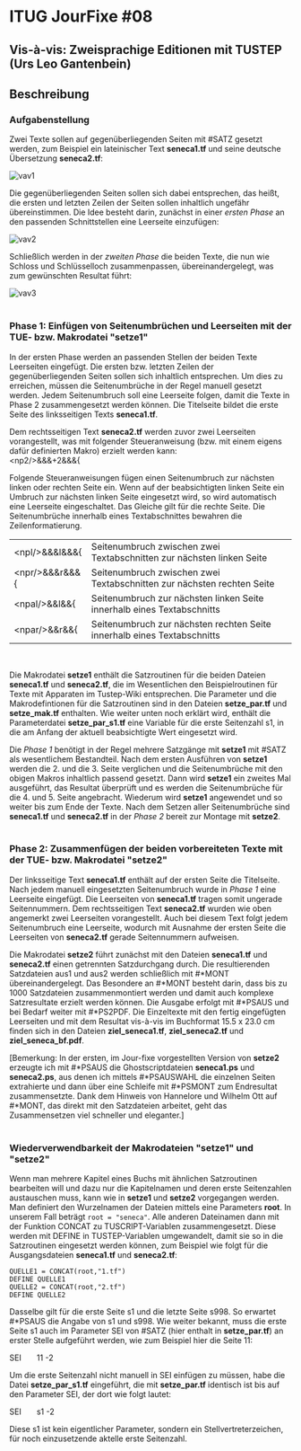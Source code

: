 # ITUG JourFixe #08
## Vis-à-vis: Zweisprachige Editionen mit TUSTEP (Urs Leo Gantenbein)

## Beschreibung
### Aufgabenstellung  
Zwei Texte sollen auf gegenüberliegenden Seiten mit #SATZ gesetzt werden, zum Beispiel ein lateinischer Text **seneca1.tf** und seine deutsche Übersetzung **seneca2.tf**:  

![vav1](https://user-images.githubusercontent.com/101052082/159179569-1f17e815-365e-40bb-b6bf-1be1590fe4ae.jpg)

Die gegenüberliegenden Seiten sollen sich dabei entsprechen, das heißt, die ersten und letzten Zeilen der Seiten sollen inhaltlich ungefähr übereinstimmen. Die Idee besteht darin, zunächst in einer *ersten Phase* an den passenden Schnittstellen eine Leerseite einzufügen:

![vav2](https://user-images.githubusercontent.com/101052082/159173745-a3feb20e-29f9-4ac3-9393-520d87b84126.jpg)

Schließlich werden in der *zweiten Phase* die beiden Texte, die nun wie Schloss und Schlüsselloch zusammenpassen, übereinandergelegt, was zum gewünschten Resultat führt:

![vav3](https://user-images.githubusercontent.com/101052082/159174066-4a8d24db-cadd-4683-9f02-5d7c86d029f2.jpg)
<br>
<br>
### Phase 1: Einfügen von Seitenumbrüchen und Leerseiten mit der TUE- bzw. Makrodatei &quot;setze1&quot;
In der ersten Phase werden an passenden Stellen der beiden Texte Leerseiten eingefügt. Die ersten bzw. letzten Zeilen der gegenüberliegenden Seiten sollen sich inhaltlich entsprechen. Um dies zu erreichen, müssen die Seitenumbrüche in der Regel manuell gesetzt werden. Jedem Seitenumbruch soll eine Leerseite folgen, damit die Texte in Phase 2 zusammengesetzt werden können. Die Titelseite bildet die erste Seite des linksseitigen Texts **seneca1.tf**.

Dem rechtsseitigen Text **seneca2.tf** werden zuvor zwei Leerseiten vorangestellt, was mit folgender Steueranweisung (bzw. mit einem eigens dafür definierten Makro) erzielt werden kann:  
&lt;np2/&gt;&&&+2&&&{  

Folgende Steueranweisungen fügen einen Seitenumbruch zur nächsten linken oder rechten Seite ein. Wenn auf der beabsichtigten linken Seite ein Umbruch zur nächsten linken Seite eingesetzt wird, so wird automatisch eine Leerseite eingeschaltet. Das Gleiche gilt für die rechte Seite. Die Seitenumbrüche innerhalb eines Textabschnittes bewahren die Zeilenformatierung.
 
<table>
<tr>
    <td>&lt;npl/&gt;&&&l&&&{</td>
    <td>Seitenumbruch zwischen zwei Textabschnitten zur nächsten linken Seite</td>
</tr>
<tr>
    <td>&lt;npr/&gt;&&&r&&&{</td>
    <td>Seitenumbruch zwischen zwei Textabschnitten zur nächsten rechten Seite</td>
</tr>
<tr>
    <td>&lt;npal/&gt;&&l&&{</td>
    <td>Seitenumbruch zur nächsten linken Seite innerhalb eines Textabschnitts</td>
</tr> 
<tr>
    <td>&lt;npar/&gt;&&r&&{</td>
    <td>Seitenumbruch zur nächsten rechten Seite innerhalb eines Textabschnitts</td>
</tr> 
</table>  
<br>
  
Die Makrodatei **setze1** enthält die Satzroutinen für die beiden Dateien **seneca1.tf** und **seneca2.tf**, die im Wesentlichen den Beispielroutinen für Texte mit Apparaten im Tustep-Wiki entsprechen. Die Parameter und die Makrodefintionen für die Satzroutinen sind in den Dateien **setze_par.tf** und **setze_mak.tf** enthalten. Wie weiter unten noch erklärt wird, enthält die Parameterdatei **setze_par_s1.tf** eine Variable für die erste Seitenzahl s1, in die am Anfang der aktuell beabsichtigte Wert eingesetzt wird.  

 
Die *Phase 1* benötigt in der Regel mehrere Satzgänge mit **setze1** mit #SATZ als wesentlichem Bestandteil. Nach dem ersten Ausführen von **setze1** werden die 2. und die 3. Seite verglichen und die Seitenumbrüche mit den obigen Makros inhaltlich passend gesetzt. Dann wird **setze1** ein zweites Mal ausgeführt, das Resultat überprüft und es werden die Seitenumbrüche für die 4. und 5. Seite angebracht. Wiederum wird **setze1** angewendet und so weiter bis zum Ende der Texte. Nach dem Setzen aller Seitenumbrüche sind **seneca1.tf** und **seneca2.tf** in der *Phase 2* bereit zur Montage mit **setze2**.
<br>
<br>
### Phase 2: Zusammenfügen der beiden vorbereiteten Texte mit der TUE- bzw. Makrodatei &quot;setze2&quot;
Der linksseitige Text **seneca1.tf** enthält auf der ersten Seite die Titelseite. Nach jedem manuell eingesetzten Seitenumbruch wurde in *Phase 1* eine Leerseite eingefügt. Die Leerseiten von **seneca1.tf** tragen somit ungerade Seitennummern. Dem rechtsseitigen Text **seneca2.tf** wurden wie oben angemerkt zwei Leerseiten vorangestellt. Auch bei diesem Text folgt jedem Seitenumbruch eine Leerseite, wodurch mit Ausnahme der ersten Seite die Leerseiten von **seneca2.tf** gerade Seitennummern aufweisen. 
  
Die Makrodatei **setze2** führt zunächst mit den Dateien **seneca1.tf** und **seneca2.tf** einen getrennten Satzdurchgang durch. Die resultierenden Satzdateien aus1 und aus2 werden schließlich mit #\*MONT übereinandergelegt. Das Besondere an #\*MONT besteht darin, dass bis zu 1000 Satzdateien zusammenmontiert werden und damit auch komplexe Satzresultate erzielt werden können. Die Ausgabe erfolgt mit #\*PSAUS und bei Bedarf weiter mit #\*PS2PDF. Die Einzeltexte mit den fertig eingefügten Leerseiten und mit dem Resultat vis-à-vis im Buchformat 15.5 x 23.0 cm finden sich in den Dateien **ziel_seneca1.tf**, **ziel_seneca2.tf** und **ziel_seneca_bf.pdf**. 
 
\[Bemerkung: In der ersten, im Jour-fixe vorgestellten Version von **setze2** erzeugte ich mit #\*PSAUS die Ghostscriptdateien **seneca1.ps** und **seneca2.ps**, aus denen ich mittels #\*PSAUSWAHL die einzelnen Seiten extrahierte und dann über eine Schleife mit #\*PSMONT zum Endresultat zusammensetzte. Dank dem Hinweis von Hannelore und Wilhelm Ott auf #\*MONT, das direkt mit den Satzdateien arbeitet, geht das Zusammensetzen viel schneller und eleganter.\]
<br>
<br>
### Wiederverwendbarkeit der Makrodateien &quot;setze1&quot; und &quot;setze2&quot;
Wenn man mehrere Kapitel eines Buchs mit ähnlichen Satzroutinen bearbeiten will und dazu nur die Kapitelnamen und deren erste Seitenzahlen austauschen muss, kann wie in **setze1** und **setze2** vorgegangen werden. Man definiert den Wurzelnamen der Dateien mittels eine Parameters **root**. In unserem Fall beträgt `root = "seneca"`. Alle anderen Dateinamen dann mit der Funktion CONCAT zu TUSCRIPT-Variablen zusammengesetzt. Diese werden mit DEFINE in TUSTEP-Variablen umgewandelt, damit sie so in die Satzroutinen eingesetzt werden können, zum Beispiel wie folgt für die Ausgangsdateien **seneca1.tf** und **seneca2.tf**: 
 
`QUELLE1 = CONCAT(root,"1.tf")` <br>
`DEFINE QUELLE1` <br>
`QUELLE2 = CONCAT(root,"2.tf")` <br>
`DEFINE QUELLE2` <br>
 
Dasselbe gilt für die erste Seite s1 und die letzte Seite s998. So erwartet #\*PSAUS die Angabe von s1 und s998. Wie weiter bekannt, muss die erste Seite s1 auch im Parameter SEI von #SATZ \(hier enthalt in **setze_par.tf**\) an erster Stelle aufgeführt werden, wie zum Beispiel hier die Seite 11: 
  
SEI&nbsp;&nbsp;&nbsp;&nbsp;&nbsp;&nbsp;&nbsp;11  -2 

Um die erste Seitenzahl nicht manuell in SEI einfügen zu müssen, habe die Datei **setze_par_s1.tf** eingeführt, die mit **setze_par.tf** identisch ist bis auf den Parameter SEI, der dort wie folgt lautet: 
  
SEI&nbsp;&nbsp;&nbsp;&nbsp;&nbsp;&nbsp;&nbsp;s1  -2 
 
Diese s1 ist kein eigentlicher Parameter, sondern ein Stellvertreterzeichen, für noch einzusetzende aktelle erste Seitenzahl.
